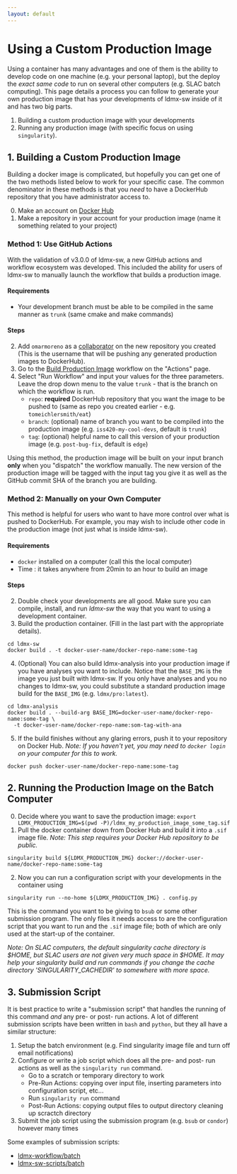 ```yaml
---
layout: default
---
```


# Using a Custom Production Image

Using a container has many advantages and one of them is the ability to develop code on one machine (e.g. your personal laptop), 
but the deploy the _exact same code_ to run on several other computers (e.g. SLAC batch computing).
This page details a process you can follow to generate your own production image that has your developments of ldmx-sw inside of it and has two big parts.

1. Building a custom production image with your developments
2. Running any production image (with specific focus on using `singularity`).

## 1. Building a Custom Production Image

Building a docker image is complicated, but hopefully you can get one of the two methods listed below to work for your specific case.
The common denominator in these methods is that you *need* to have a DockerHub repository that you have administrator access to.

0. Make an account on [Docker Hub](https://hub.docker.com/)
1. Make a repository in your account for your production image (name it something related to your project)

### Method 1: Use GitHub Actions
With the validation of v3.0.0 of ldmx-sw, a new GitHub actions and workflow ecosystem was developed.
This included the ability for users of ldmx-sw to manually launch the workflow that builds a production image.

#### Requirements
- Your development branch must be able to be compiled in the same manner as `trunk` (same cmake and make commands)

#### Steps
2. Add `omarmoreno` as a [collaborator](https://docs.docker.com/docker-hub/repos/#collaborators-and-their-role) on the new repository you created 
   (This is the username that will be pushing any generated production images to DockerHub).
3. Go to the [Build Production Image]([200~https://github.com/LDMX-Software/ldmx-sw/actions/workflows/build_production_image.yml) workflow on the "Actions" page.
4. Select "Run Workflow" and input your values for the three parameters. Leave the drop down menu to the value `trunk` - that is the branch on which the workflow is run.
   - `repo`: **required** DockerHub repository that you want the image to be pushed to (same as repo you created earlier - e.g. `tomeichlersmith/eat`)
   - `branch`: (optional) name of branch you want to be compiled into the production image (e.g. `iss420-my-cool-devs`, default is `trunk`)
   - `tag`: (optional) helpful name to call this version of your production image (e.g. `post-bug-fix`, default is `edge`)

Using this method, the production image will be built on your input branch **only** when you "dispatch" the workflow manually.
The new version of the production image will be tagged with the input tag you give it as well as the GitHub commit SHA of the branch you are building.

### Method 2: Manually on your Own Computer

This method is helpful for users who want to have more control over what is pushed to DockerHub.
For example, you may wish to include other code in the production image (not just what is inside ldmx-sw).

#### Requirements
- `docker` installed on a computer (call this the local computer)
- Time : it takes anywhere from 20min to an hour to build an image

#### Steps
2. Double check your developments are all good. Make sure you can compile, install, and run _ldmx-sw_ the way that you want to using a development container.
3. Build the production container. (Fill in the last part with the appropriate details).
```
cd ldmx-sw
docker build . -t docker-user-name/docker-repo-name:some-tag
```
4. (Optional) You can also build ldmx-analysis into your production image if you have analyses you want to include. Notice that the `BASE_IMG` is the image you just built with ldmx-sw. If you only have analyses and you no changes to ldmx-sw, you could substitute a standard production image build for the `BASE_IMG` (e.g. `ldmx/pro:latest`).
```
cd ldmx-analysis
docker build . --build-arg BASE_IMG=docker-user-name/docker-repo-name:some-tag \
  -t docker-user-name/docker-repo-name:som-tag-with-ana
```
5. If the build finishes without any glaring errors, push it to your repository on Docker Hub.
_Note: If you haven't yet, you may need to `docker login` on your computer for this to work._
```
docker push docker-user-name/docker-repo-name:some-tag
```

## 2. Running the Production Image on the Batch Computer
0. Decide where you want to save the production image: `export LDMX_PRODUCTION_IMG=$(pwd -P)/ldmx_my_production_image_some_tag.sif`
1. Pull the docker container down from Docker Hub and build it into a `.sif` image file. _Note: This step requires your Docker Hub repository to be public._
```
singularity build ${LDMX_PRODUCTION_IMG} docker://docker-user-name/docker-repo-name:some-tag
```
2. Now you can run a configuration script with your developments in the container using
```
singularity run --no-home ${LDMX_PRODUCTION_IMG} . config.py
```
This is the command you want to be giving to `bsub` or some other submission program.
The only files it needs access to are the configuration script that you want to run and the `.sif` image file;
both of which are only used at the start-up of the container.

_Note: On SLAC computers, the default singularity cache directory is $HOME, but SLAC users are not given very much space in $HOME. It may help your singularity build and run commands if you change the cache directory 'SINGULARITY_CACHEDIR' to somewhere with more space._

## 3. Submission Script
It is best practice to write a "submission script" that handles the running of this command _and_ any pre- or post- run actions.
A lot of different submission scripts have been written in `bash` and `python`, but they all have a similar structure:
1. Setup the batch environment (e.g. Find singularity image file and turn off email notifications)
2. Configure or write a job script which does all the pre- and post- run actions as well as the `singularity run` command.
   - Go to a scratch or temporary directory to work
   - Pre-Run Actions: copying over input file, inserting parameters into configuration script, etc...
   - Run `singularity run` command
   - Post-Run Actions: copying output files to output directory cleaning up scractch directory
3. Submit the job script using the submission program (e.g. `bsub` or `condor`) however many times

Some examples of submission scripts:
- [ldmx-workflow/batch](https://github.com/LDMX-Software/ldmx-workflow/tree/master/batch)
- [ldmx-sw-scripts/batch](https://github.com/LDMX-Software/ldmx-sw-scripts/tree/master/batch)
